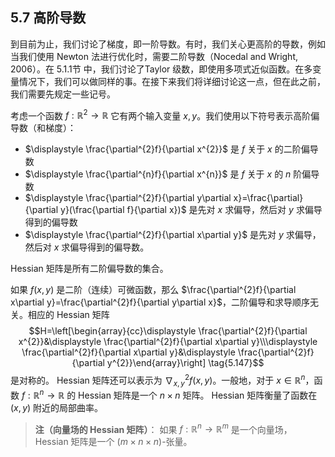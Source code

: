 ## 5.7 高阶导数

到目前为止，我们讨论了梯度，即一阶导数。有时，我们关心更高阶的导数，例如当我们使用 Newton 法进行优化时，需要二阶导数（Nocedal and Wright, 2006）。在 5.1.1节 中，我们讨论了Taylor 级数，即使用多项式近似函数。在多变量情况下，我们可以做同样的事。在接下来我们将详细讨论这一点，但在此之前，我们需要先规定一些记号。

考虑一个函数 $f:\mathbb{R}^{2}\to \mathbb{R}$ 它有两个输入变量 $x,y$。我们使用以下符号表示高阶偏导数（和梯度）：

* $\displaystyle \frac{\partial^{2}f}{\partial x^{2}}$ 是 $f$ 关于 $x$ 的二阶偏导数
* $\displaystyle \frac{\partial^{n}f}{\partial x^{n}}$ 是 $f$ 关于 $x$ 的 $n$ 阶偏导数
* $\displaystyle \frac{\partial^{2}f}{\partial y\partial x}=\frac{\partial}{\partial y}(\frac{\partial f}{\partial x})$ 是先对 $x$ 求偏导，然后对 $y$ 求偏导得到的偏导数
* $\displaystyle \frac{\partial^{2}f}{\partial x\partial y}$ 是先对 $y$ 求偏导，然后对 $x$ 求偏导得到的偏导数。

 Hessian 矩阵是所有二阶偏导数的集合。

如果 $f(x,y)$ 是二阶（连续）可微函数，那么 $\frac{\partial^{2}f}{\partial x\partial y}=\frac{\partial^{2}f}{\partial y\partial x}$，二阶偏导和求导顺序无关。相应的 Hessian 矩阵 
$$H=\left[\begin{array}{cc}\displaystyle \frac{\partial^{2}f}{\partial x^{2}}&\displaystyle \frac{\partial^{2}f}{\partial x\partial y}\\\displaystyle \frac{\partial^{2}f}{\partial x\partial y}&\displaystyle \frac{\partial^{2}f}{\partial y^{2}}\end{array}\right] \tag{5.147}$$是对称的。 Hessian 矩阵还可以表示为 $\nabla_{x,y}^{2}f(x,y)$。一般地，对于 $x\in \mathbb{R}^{n}$，函数 $f:\mathbb{R}^{n}\to \mathbb{R}$ 的 Hessian 矩阵是一个 $n\times n$ 矩阵。 Hessian 矩阵衡量了函数在 $(x,y)$ 附近的局部曲率。

> **注（向量场的 Hessian 矩阵）**：
> 如果 $f:\mathbb{R}^{n}\to \mathbb{R}^{m}$ 是一个向量场， Hessian 矩阵是一个 $(m\times n\times n)$-张量。

